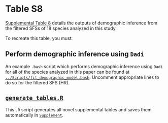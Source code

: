 # Table S8

[Supplemental Table 8](../Supplement/Supplemental_Table_8.csv) details the outputs of demographic inference from the filtered SFSs of 18 species analyzed in this study.


To recreate this table, you must:

## Perform demographic inference using `Dadi`
  An example `.bash` script which performs demographic inference using `Dadi` for all of the species analyzed in this paper can be found at [`../Scripts/fit_demographic_model.bash`](../Scripts/fit_demographic_model.bash). Uncomment appropriate lines to do so for the filtered SFS (HR).
## [`generate_tables.R`](../Scripts/generate_tables.R)
  This `.R` script generates all novel supplemental tables and saves them automatically in  [`Supplement`](../Supplement/README.md).
